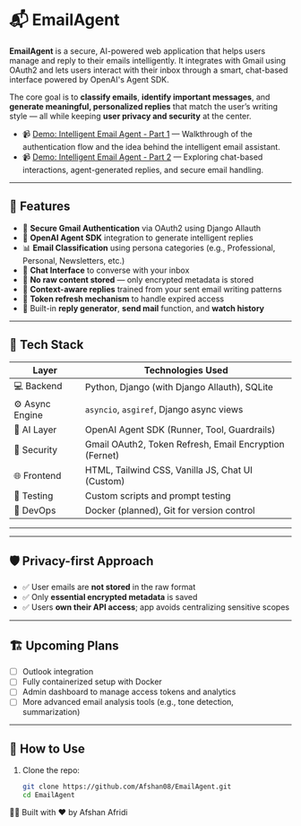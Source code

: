 # 📬 EmailAgent

**EmailAgent** is a secure, AI-powered web application that helps users manage and reply to their emails intelligently. It integrates with Gmail using OAuth2 and lets users interact with their inbox through a smart, chat-based interface powered by OpenAI's Agent SDK.

The core goal is to **classify emails**, **identify important messages**, and **generate meaningful, personalized replies** that match the user’s writing style — all while keeping **user privacy and security** at the center.
- 📹 [Demo: Intelligent Email Agent - Part 1](https://www.youtube.com/watch?v=3e_KJy-Ae0g) — Walkthrough of the authentication flow and the idea behind the intelligent email assistant.
- 📹 [Demo: Intelligent Email Agent - Part 2](https://www.youtube.com/watch?v=gzn7Ww1XwXw) — Exploring chat-based interactions, agent-generated replies, and secure email handling.

---

## 🚀 Features

- 🔐 **Secure Gmail Authentication** via OAuth2 using Django Allauth
- 🤖 **OpenAI Agent SDK** integration to generate intelligent replies
- 📊 **Email Classification** using persona categories (e.g., Professional, Personal, Newsletters, etc.)
- 💬 **Chat Interface** to converse with your inbox
- 🔐 **No raw content stored** — only encrypted metadata is stored
- 🧠 **Context-aware replies** trained from your sent email writing patterns
- 🧪 **Token refresh mechanism** to handle expired access
- 🔄 Built-in **reply generator**, **send mail** function, and **watch history**

---

## 🧠 Tech Stack

| Layer         | Technologies Used                                      |
|---------------|--------------------------------------------------------|
| 💻 Backend     | Python, Django (with Django Allauth), SQLite          |
| ⚙️ Async Engine | `asyncio`, `asgiref`, Django async views              |
| 🧠 AI Layer     | OpenAI Agent SDK (Runner, Tool, Guardrails)          |
| 🔐 Security     | Gmail OAuth2, Token Refresh, Email Encryption (Fernet) |
| 🌐 Frontend    | HTML, Tailwind CSS, Vanilla JS, Chat UI (Custom)      |
| 🧪 Testing      | Custom scripts and prompt testing                     |
| 🐳 DevOps       | Docker (planned), Git for version control             |

---


---

## 🛡️ Privacy-first Approach

- ✅ User emails are **not stored** in the raw format
- ✅ Only **essential encrypted metadata** is saved
- ✅ Users **own their API access**; app avoids centralizing sensitive scopes

---

## 🏗️ Upcoming Plans

- [ ] Outlook integration
- [ ] Fully containerized setup with Docker
- [ ] Admin dashboard to manage access tokens and analytics
- [ ] More advanced email analysis tools (e.g., tone detection, summarization)

---

## 📣 How to Use

1. Clone the repo:
   ```bash
   git clone https://github.com/Afshan08/EmailAgent.git
   cd EmailAgent

👩‍💻 Built with ❤️ by Afshan Afridi
